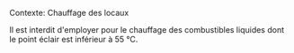 Contexte: Chauffage des locaux

Il est interdit d'employer pour le chauffage des combustibles liquides dont le point éclair est inférieur à 55 °C.